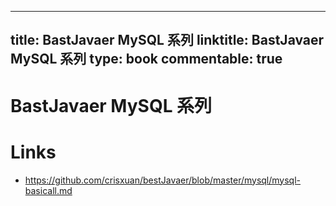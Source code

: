 
---
title: BastJavaer MySQL 系列
linktitle: BastJavaer MySQL 系列
type: book
commentable: true
---

# BastJavaer MySQL 系列

# Links

- https://github.com/crisxuan/bestJavaer/blob/master/mysql/mysql-basicall.md

    